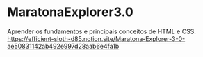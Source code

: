 # MaratonaExplorer3.0
Aprender os fundamentos e principais conceitos de HTML e CSS.
https://efficient-sloth-d85.notion.site/Maratona-Explorer-3-0-ae50831142ab492e997d28aab6e4fa1b
